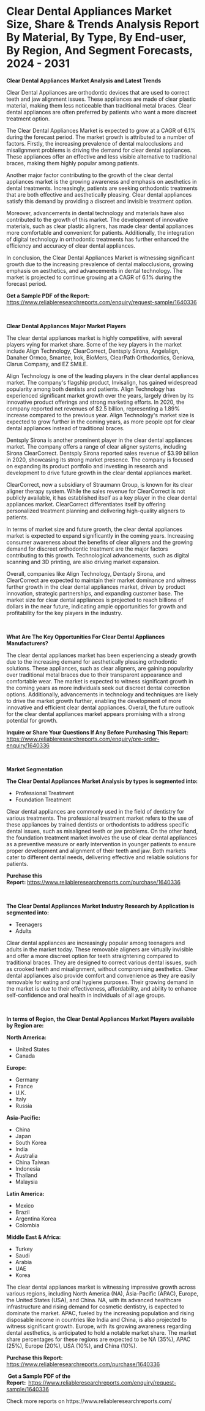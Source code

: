 <p><h1>Clear Dental Appliances Market Size, Share & Trends Analysis Report By Material, By Type, By End-user, By Region, And Segment Forecasts, 2024 - 2031</h1></p><p><strong>Clear Dental Appliances Market Analysis and Latest Trends</strong></p>
<p><p>Clear Dental Appliances are orthodontic devices that are used to correct teeth and jaw alignment issues. These appliances are made of clear plastic material, making them less noticeable than traditional metal braces. Clear dental appliances are often preferred by patients who want a more discreet treatment option.</p><p>The Clear Dental Appliances Market is expected to grow at a CAGR of 6.1% during the forecast period. The market growth is attributed to a number of factors. Firstly, the increasing prevalence of dental malocclusions and misalignment problems is driving the demand for clear dental appliances. These appliances offer an effective and less visible alternative to traditional braces, making them highly popular among patients.</p><p>Another major factor contributing to the growth of the clear dental appliances market is the growing awareness and emphasis on aesthetics in dental treatments. Increasingly, patients are seeking orthodontic treatments that are both effective and aesthetically pleasing. Clear dental appliances satisfy this demand by providing a discreet and invisible treatment option.</p><p>Moreover, advancements in dental technology and materials have also contributed to the growth of this market. The development of innovative materials, such as clear plastic aligners, has made clear dental appliances more comfortable and convenient for patients. Additionally, the integration of digital technology in orthodontic treatments has further enhanced the efficiency and accuracy of clear dental appliances.</p><p>In conclusion, the Clear Dental Appliances Market is witnessing significant growth due to the increasing prevalence of dental malocclusions, growing emphasis on aesthetics, and advancements in dental technology. The market is projected to continue growing at a CAGR of 6.1% during the forecast period.</p></p>
<p><strong>Get a Sample PDF of the Report:&nbsp;</strong> <a href="https://www.reliableresearchreports.com/enquiry/request-sample/1640336">https://www.reliableresearchreports.com/enquiry/request-sample/1640336</a></p>
<p>&nbsp;</p>
<p><strong>Clear Dental Appliances Major Market Players</strong></p>
<p><p>The clear dental appliances market is highly competitive, with several players vying for market share. Some of the key players in the market include Align Technology, ClearCorrect, Dentsply Sirona, Angelalign, Danaher Ormco, Smartee, Irok, BioMers, ClearPath Orthodontics, Geniova, Clarus Company, and EZ SMILE.</p><p>Align Technology is one of the leading players in the clear dental appliances market. The company's flagship product, Invisalign, has gained widespread popularity among both dentists and patients. Align Technology has experienced significant market growth over the years, largely driven by its innovative product offerings and strong marketing efforts. In 2020, the company reported net revenues of $2.5 billion, representing a 1.89% increase compared to the previous year. Align Technology's market size is expected to grow further in the coming years, as more people opt for clear dental appliances instead of traditional braces.</p><p>Dentsply Sirona is another prominent player in the clear dental appliances market. The company offers a range of clear aligner systems, including Sirona ClearCorrect. Dentsply Sirona reported sales revenue of $3.99 billion in 2020, showcasing its strong market presence. The company is focused on expanding its product portfolio and investing in research and development to drive future growth in the clear dental appliances market.</p><p>ClearCorrect, now a subsidiary of Straumann Group, is known for its clear aligner therapy system. While the sales revenue for ClearCorrect is not publicly available, it has established itself as a key player in the clear dental appliances market. ClearCorrect differentiates itself by offering personalized treatment planning and delivering high-quality aligners to patients.</p><p>In terms of market size and future growth, the clear dental appliances market is expected to expand significantly in the coming years. Increasing consumer awareness about the benefits of clear aligners and the growing demand for discreet orthodontic treatment are the major factors contributing to this growth. Technological advancements, such as digital scanning and 3D printing, are also driving market expansion.</p><p>Overall, companies like Align Technology, Dentsply Sirona, and ClearCorrect are expected to maintain their market dominance and witness further growth in the clear dental appliances market, driven by product innovation, strategic partnerships, and expanding customer base. The market size for clear dental appliances is projected to reach billions of dollars in the near future, indicating ample opportunities for growth and profitability for the key players in the industry.</p></p>
<p>&nbsp;</p>
<p><strong>What Are The Key Opportunities For Clear Dental Appliances Manufacturers?</strong></p>
<p><p>The clear dental appliances market has been experiencing a steady growth due to the increasing demand for aesthetically pleasing orthodontic solutions. These appliances, such as clear aligners, are gaining popularity over traditional metal braces due to their transparent appearance and comfortable wear. The market is expected to witness significant growth in the coming years as more individuals seek out discreet dental correction options. Additionally, advancements in technology and techniques are likely to drive the market growth further, enabling the development of more innovative and efficient clear dental appliances. Overall, the future outlook for the clear dental appliances market appears promising with a strong potential for growth.</p></p>
<p><strong>Inquire or Share Your Questions If Any Before Purchasing This Report:</strong> <a href="https://www.reliableresearchreports.com/enquiry/pre-order-enquiry/1640336">https://www.reliableresearchreports.com/enquiry/pre-order-enquiry/1640336</a></p>
<p>&nbsp;</p>
<p><strong>Market Segmentation</strong></p>
<p><strong>The Clear Dental Appliances Market Analysis by types is segmented into:</strong></p>
<p><ul><li>Professional Treatment</li><li>Foundation Treatment</li></ul></p>
<p><p>Clear dental appliances are commonly used in the field of dentistry for various treatments. The professional treatment market refers to the use of these appliances by trained dentists or orthodontists to address specific dental issues, such as misaligned teeth or jaw problems. On the other hand, the foundation treatment market involves the use of clear dental appliances as a preventive measure or early intervention in younger patients to ensure proper development and alignment of their teeth and jaw. Both markets cater to different dental needs, delivering effective and reliable solutions for patients.</p></p>
<p><strong>Purchase this Report:&nbsp;</strong><a href="https://www.reliableresearchreports.com/purchase/1640336">https://www.reliableresearchreports.com/purchase/1640336</a></p>
<p>&nbsp;</p>
<p><strong>The Clear Dental Appliances Market Industry Research by Application is segmented into:</strong></p>
<p><ul><li>Teenagers</li><li>Adults</li></ul></p>
<p><p>Clear dental appliances are increasingly popular among teenagers and adults in the market today. These removable aligners are virtually invisible and offer a more discreet option for teeth straightening compared to traditional braces. They are designed to correct various dental issues, such as crooked teeth and misalignment, without compromising aesthetics. Clear dental appliances also provide comfort and convenience as they are easily removable for eating and oral hygiene purposes. Their growing demand in the market is due to their effectiveness, affordability, and ability to enhance self-confidence and oral health in individuals of all age groups.</p></p>
<p>&nbsp;</p>
<p><strong>In terms of Region, the Clear Dental Appliances Market Players available by Region are:</strong></p>
<p>
    <p> <strong> North America: </strong>
        <ul>
            <li>United States</li>
            <li>Canada</li>
        </ul>
        </p> 
    <p> <strong> Europe: </strong>
        <ul>
            <li>Germany</li>
            <li>France</li>
            <li>U.K.</li>
            <li>Italy</li>
            <li>Russia</li>
        </ul>
        </p> 
    <p> <strong> Asia-Pacific: </strong>
        <ul>
            <li>China</li>
            <li>Japan</li>
            <li>South Korea</li>
            <li>India</li>
            <li>Australia</li>
            <li>China Taiwan</li>
            <li>Indonesia</li>
            <li>Thailand</li>
            <li>Malaysia</li>
        </ul>
        </p> 
    <p> <strong> Latin America: </strong>
        <ul>
            <li>Mexico</li>
            <li>Brazil</li>
            <li>Argentina Korea</li>
            <li>Colombia</li>
        </ul>
        </p> 
    <p> <strong> Middle East & Africa: </strong>
        <ul>
            <li>Turkey</li>
            <li>Saudi</li>
            <li>Arabia</li>
            <li>UAE</li>
            <li>Korea</li>
        </ul>
    </p>
    </p>
<p><p>The clear dental appliances market is witnessing impressive growth across various regions, including North America (NA), Asia-Pacific (APAC), Europe, the United States (USA), and China. NA, with its advanced healthcare infrastructure and rising demand for cosmetic dentistry, is expected to dominate the market. APAC, fueled by the increasing population and rising disposable income in countries like India and China, is also projected to witness significant growth. Europe, with its growing awareness regarding dental aesthetics, is anticipated to hold a notable market share. The market share percentages for these regions are expected to be NA (35%), APAC (25%), Europe (20%), USA (10%), and China (10%).</p></p>
<p><strong>Purchase this Report: </strong><a href="https://www.reliableresearchreports.com/purchase/1640336">https://www.reliableresearchreports.com/purchase/1640336</a></p>
<p>&nbsp;<strong>Get a Sample PDF of the Report:&nbsp;&nbsp;</strong><a href="https://www.reliableresearchreports.com/enquiry/request-sample/1640336">https://www.reliableresearchreports.com/enquiry/request-sample/1640336</a></p>
<p><strong></strong></p>
<p>Check more reports on https://www.reliableresearchreports.com/</p>